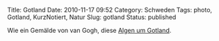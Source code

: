 Title: Gotland
Date: 2010-11-17 09:52
Category: Schweden
Tags: photo, Gotland, KurzNotiert, Natur
Slug: gotland
Status: published

Wie ein Gemälde von van Gogh, diese [Algen um
Gotland](http://www.wired.com/wiredscience/2010/11/earth-as-art-gallery?pid=595).

